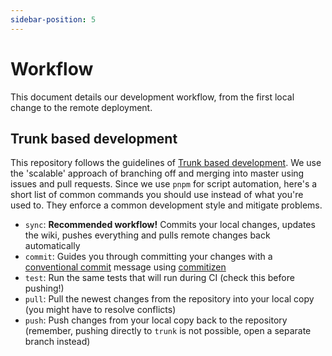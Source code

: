 ```yaml
---
sidebar-position: 5
---
```


# Workflow

This document details our development workflow, from the first local change to the remote deployment.

## Trunk based development

This repository follows the guidelines of [Trunk based development](https://trunkbaseddevelopment.com/). We use the 'scalable' approach of branching off and merging into master using issues and pull requests. Since we use `pnpm` for script automation, here's a short list of common commands you should use instead of what you're used to. They enforce a common development style and mitigate problems.

-   `sync`: **Recommended workflow!** Commits your local changes, updates the wiki, pushes everything and pulls remote changes back automatically
-   `commit`: Guides you through committing your changes with a [conventional commit](https://github.com/commitizen/cz-cli) message using [commitizen](https://github.com/commitizen/cz-cli)
-   `test`: Run the same tests that will run during CI (check this before pushing!)
-   `pull`: Pull the newest changes from the repository into your local copy (you might have to resolve conflicts)
-   `push`: Push changes from your local copy back to the repository (remember, pushing directly to `trunk` is not possible, open a separate branch instead)
